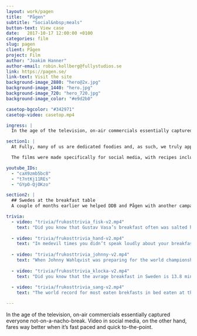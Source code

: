 ```yaml
---
layout: work/pagen
title:  "Pågen"
subtitle: "Social&nbsp;meals"
button-text: View case
date:   2017-10-17 12:00:00 +0100
categories: film
slug: pagen
client: Pågen
project: Film
author: "Joakim Hanner"
author-email: robin.kollberg@fullystudios.se
link: https://pagen.se/
link-text: Visit the site
background-image_2880: "hero@2x.jpg"
background-image_1440: "hero.jpg"
background-image_720: "hero_720.jpg"
background-image_color: "#e9d2b0"

casetop-bgcolor: "#342971"
casetop-video: casetop.mp4

ingress: |
  In the age of the television, on-air commercials essentially captured everyone not-on-a-nacho-break. Video in social media, on the other hand, fares way better when it’s fast paced and quick to-the-point. Otherwise the viewer will lick his or her scroll finger and change the proverbial channel faster than you can say hashtag.

section1: |
  At Fully, many of us are dedicated foodies and, as such, we truly appreciate a sandwich done with precision and love. One day, we were in the middle of devouring a delicious Bahn Mi when the phone rang (true story!). It was our favorite advertising agency DDB asking us if we could produce a series of sandwich videos for a renown Swedish bakery brand, Pågen. We got cracking immediately, clearing the office kitchen table to make way for the sandwich shoot.

  The films were made specifically for social media, with recipes included in the descriptions.

youtube_IDs: 
  - "caX9zmb5bc8"
  - "t7ntKj11REs"
  - "GYpO-QjOKzo"

section2: |
  ## Swedes at the breakfast table
  A couple of months earlier we helped DDB and Pågen with another campaign, celebrating Swedish breakfast habits. Again, the platform for the videos was Facebook and Instagram and the campaign theme was “breakfast trivia.” Fully did all the animation work and DDB wrote the copy for the caption (which unfortunately is not seen here, but it was surely stacked with puns on buns).

trivia: 
  - video: "trivia/frukosttrivia_fisk-v2.mp4"
    text: "Did you know that Gustav Vasa’s breakfast often was salted herring, pork, bread and a pint of beer?"
  
  - video: "trivia/frukosttrivia_hand-v2.mp4"
    text: "In medevil times you didn’t speak loudly about your breakfast, beacuse gluttony was considered to be a deadly sin and a sign of weakness."
  
  - video: "trivia/frukosttrivia_johnny-v2.mp4"
    text: "When Johnny Wahlqvist was preparing for the world championship in benchpress 2012, he ate: 20 rolls, 12 eggs, 1l processed sour milk, 2 plats of porage, 1l coffe and 1l milk."
  
  - video: "trivia/frukosttrivia_klocka-v2.mp4"
    text: "Did you know that the avrage breakfast in Sweden is 13.8 min in the weekdays? Well, now you know."
  
  - video: "trivia/frukosttrivia_sang-v2.mp4"
    text: "The world record for most eaten brekfasts in bed eaten at the same time was achived by 388 people in at a hotel in Shanghai in 2014."

---
```

In the age of the television, on-air commercials essentially captured everyone not-on-a-nacho-break. Video in social media, on the other hand, fares way better when it’s fast paced and quick to-the-point.


